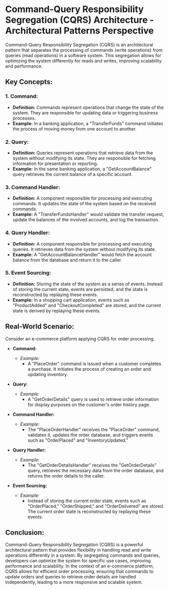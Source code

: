 # Command-Query Responsibility Segregation (CQRS) Architecture - Architectural Patterns Perspective

Command-Query Responsibility Segregation (CQRS) is an architectural pattern that separates the processing of commands (write operations) from queries (read operations) in a software system. This segregation allows for optimizing the system differently for reads and writes, improving scalability and performance.

## Key Concepts:

### 1. Command:

- **Definition:** Commands represent operations that change the state of the system. They are responsible for updating data or triggering business processes.
- **Example:** In a banking application, a "TransferFunds" command initiates the process of moving money from one account to another.

### 2. Query:

- **Definition:** Queries represent operations that retrieve data from the system without modifying its state. They are responsible for fetching information for presentation or reporting.
- **Example:** In the same banking application, a "GetAccountBalance" query retrieves the current balance of a specific account.

### 3. Command Handler:

- **Definition:** A component responsible for processing and executing commands. It updates the state of the system based on the received commands.
- **Example:** A "TransferFundsHandler" would validate the transfer request, update the balances of the involved accounts, and log the transaction.

### 4. Query Handler:

- **Definition:** A component responsible for processing and executing queries. It retrieves data from the system without modifying its state.
- **Example:** A "GetAccountBalanceHandler" would fetch the account balance from the database and return it to the caller.

### 5. Event Sourcing:

- **Definition:** Storing the state of the system as a series of events. Instead of storing the current state, events are persisted, and the state is reconstructed by replaying these events.
- **Example:** In a shopping cart application, events such as "ProductAdded" and "CheckoutCompleted" are stored, and the current state is derived by replaying these events.

## Real-World Scenario:

Consider an e-commerce platform applying CQRS for order processing.

- **Command:**

  - *Example:*
    - A "PlaceOrder" command is issued when a customer completes a purchase. It initiates the process of creating an order and updating inventory.
- **Query:**

  - *Example:*
    - A "GetOrderDetails" query is used to retrieve order information for display purposes on the customer's order history page.
- **Command Handler:**

  - *Example:*
    - The "PlaceOrderHandler" receives the "PlaceOrder" command, validates it, updates the order database, and triggers events such as "OrderPlaced" and "InventoryUpdated."
- **Query Handler:**

  - *Example:*
    - The "GetOrderDetailsHandler" receives the "GetOrderDetails" query, retrieves the necessary data from the order database, and returns the order details to the caller.
- **Event Sourcing:**

  - *Example:*
    - Instead of storing the current order state, events such as "OrderPlaced," "OrderShipped," and "OrderDelivered" are stored. The current order state is reconstructed by replaying these events.

## Conclusion:

Command-Query Responsibility Segregation (CQRS) is a powerful architectural pattern that provides flexibility in handling read and write operations differently in a system. By segregating commands and queries, developers can optimize the system for specific use cases, improving performance and scalability. In the context of an e-commerce platform, CQRS allows for efficient order processing, ensuring that commands to update orders and queries to retrieve order details are handled independently, leading to a more responsive and scalable system.
